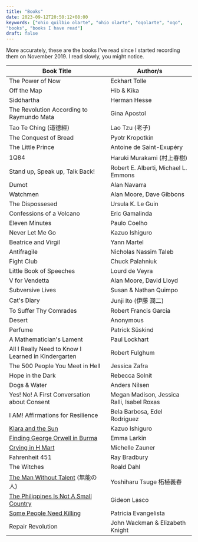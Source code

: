 ```yaml
---
title: "Books"
date: 2023-09-12T20:50:12+08:00
keywords: ["ohio quilbio olarte", "ohio olarte", "oqolarte", "oqo",
"books", "books I have read"]
draft: false
---
```


More accurately, these are the books I've read since I started
recording them on November 2019.
I read slowly, you might notice.

| Book Title                                                                                              | Author/s                                   |
|---------------------------------------------------------------------------------------------------------|--------------------------------------------|
| The Power of Now                                                                                        | Eckhart Tolle                              |
| Off the Map                                                                                             | Hib & Kika                                 |
| Siddhartha                                                                                              | Herman Hesse                               |
| The Revolution According to Raymundo Mata                                                               | Gina Apostol                               |
| Tao Te Ching (道德經)                                                                                   | Lao Tzu (老子)                             |
| The Conquest of Bread                                                                                   | Pyotr Kropotkin                            |
| The Little Prince                                                                                       | Antoine de Saint-Exupéry                   |
| 1Q84                                                                                                    | Haruki Murakami (村上春樹)                 |
| Stand up, Speak up, Talk Back!                                                                          | Robert E. Alberti, Michael L. Emmons       |
| Dumot                                                                                                   | Alan Navarra                               |
| Watchmen                                                                                                | Alan Moore, Dave Gibbons                   |
| The Dispossesed                                                                                         | Ursula K. Le Guin                          |
| Confessions of a Volcano                                                                                | Eric Gamalinda                             |
| Eleven Minutes                                                                                          | Paulo Coelho                               |
| Never Let Me Go                                                                                         | Kazuo Ishiguro                             |
| Beatrice and Virgil                                                                                     | Yann Martel                                |
| Antifragile                                                                                             | Nicholas Nassim Taleb                      |
| Fight Club                                                                                              | Chuck Palahniuk                            |
| Little Book of Speeches                                                                                 | Lourd de Veyra                             |
| V for Vendetta                                                                                          | Alan Moore, David Lloyd                    |
| Subversive Lives                                                                                        | Susan & Nathan Quimpo                      |
| Cat's Diary                                                                                             | Junji Ito (伊藤 潤二)                      |
| To Suffer Thy Comrades                                                                                  | Robert Francis Garcia                      |
| Desert                                                                                                  | Anonymous                                  |
| Perfume                                                                                                 | Patrick Süskind                            |
| A Mathematician's Lament                                                                                | Paul Lockhart                              |
| All I Really Need to Know I Learned in Kindergarten                                                     | Robert Fulghum                             |
| The 500 People You Meet in Hell                                                                         | Jessica Zafra                              |
| Hope in the Dark                                                                                        | Rebecca Solnit                             |
| Dogs & Water                                                                                            | Anders Nilsen                              |
| Yes! No! A First Conversation about Consent                                                             | Megan Madison, Jessica Ralli, Isabel Roxas |
| I AM! Affirmations for Resilience                                                                       | Bela Barbosa, Edel Rodriguez               |
| [Klara and the Sun](/135/#review-of-klara-and-the-sun)                                                  | Kazuo Ishiguro                             |
| [Finding George Orwell in Burma](/139/#review-of-finding-orwell)                                        | Emma Larkin                                |
| [Crying in H Mart](/144/#brief-review-of-crying-in-h-mart)                                              | Michelle Zauner                            |
| Fahrenheit 451                                                                                          | Ray Bradbury                               |
| The Witches                                                                                             | Roald Dahl                                 |
| [The Man Without Talent](/148/#brief-review-of-the-man-without-talent) (無能の人)                       | Yoshiharu Tsuge 柘植義春                   |
| [The Philippines Is Not A Small Country](/149/#brief-review-of-the-philippines-is-not-a-small-country)  | Gideon Lasco                               |
| [Some People Need Killing](/151/#brief-review-of-some-people-need-killing)                              | Patricia Evangelista                       |
| Repair Revolution                                                                                       | John Wackman & Elizabeth Knight            |
